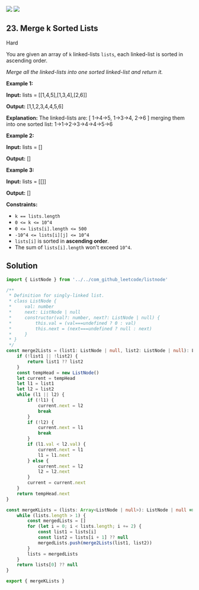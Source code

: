 [![](https://img.shields.io/github/stars/LeetCode-in-TypeScript/LeetCode-in-TypeScript?label=Stars&style=flat-square)](https://github.com/LeetCode-in-TypeScript/LeetCode-in-TypeScript)
[![](https://img.shields.io/github/forks/LeetCode-in-TypeScript/LeetCode-in-TypeScript?label=Fork%20me%20on%20GitHub%20&style=flat-square)](https://github.com/LeetCode-in-TypeScript/LeetCode-in-TypeScript/fork)

## 23\. Merge k Sorted Lists

Hard

You are given an array of `k` linked-lists `lists`, each linked-list is sorted in ascending order.

_Merge all the linked-lists into one sorted linked-list and return it._

**Example 1:**

**Input:** lists = \[\[1,4,5],[1,3,4],[2,6]]

**Output:** [1,1,2,3,4,4,5,6]

**Explanation:** The linked-lists are: [ 1->4->5, 1->3->4, 2->6 ] merging them into one sorted list: 1->1->2->3->4->4->5->6 

**Example 2:**

**Input:** lists = []

**Output:** [] 

**Example 3:**

**Input:** lists = \[\[]]

**Output:** [] 

**Constraints:**

*   `k == lists.length`
*   `0 <= k <= 10^4`
*   `0 <= lists[i].length <= 500`
*   `-10^4 <= lists[i][j] <= 10^4`
*   `lists[i]` is sorted in **ascending order**.
*   The sum of `lists[i].length` won't exceed `10^4`.

## Solution

```typescript
import { ListNode } from '../../com_github_leetcode/listnode'

/**
 * Definition for singly-linked list.
 * class ListNode {
 *     val: number
 *     next: ListNode | null
 *     constructor(val?: number, next?: ListNode | null) {
 *         this.val = (val===undefined ? 0 : val)
 *         this.next = (next===undefined ? null : next)
 *     }
 * }
 */
const merge2Lists = (list1: ListNode | null, list2: ListNode | null): ListNode | null => {
    if (!list1 || !list2) {
        return list1 ?? list2
    }
    const tempHead = new ListNode()
    let current = tempHead
    let l1 = list1
    let l2 = list2
    while (l1 || l2) {
        if (!l1) {
            current.next = l2
            break
        }
        if (!l2) {
            current.next = l1
            break
        }
        if (l1.val < l2.val) {
            current.next = l1
            l1 = l1.next
        } else {
            current.next = l2
            l2 = l2.next
        }
        current = current.next
    }
    return tempHead.next
}

const mergeKLists = (lists: Array<ListNode | null>): ListNode | null => {
    while (lists.length > 1) {
        const mergedLists = []
        for (let i = 0; i < lists.length; i += 2) {
            const list1 = lists[i]
            const list2 = lists[i + 1] ?? null
            mergedLists.push(merge2Lists(list1, list2))
        }
        lists = mergedLists
    }
    return lists[0] ?? null
}

export { mergeKLists }
```